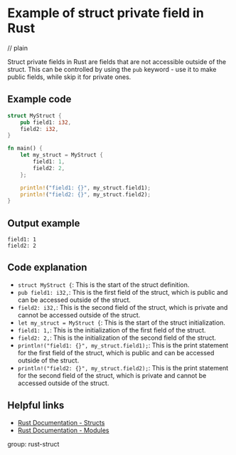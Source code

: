 # Example of struct private field in Rust
// plain

Struct private fields in Rust are fields that are not accessible outside of the struct. This can be controlled by using the `pub` keyword - use it to make public fields, while skip it for private ones.

## Example code

```rust
struct MyStruct {
    pub field1: i32,
    field2: i32,
}

fn main() {
    let my_struct = MyStruct {
        field1: 1,
        field2: 2,
    };

    println!("field1: {}", my_struct.field1);
    println!("field2: {}", my_struct.field2);
}
```

## Output example

```
field1: 1
field2: 2
```

## Code explanation

- `struct MyStruct {`: This is the start of the struct definition.
- `pub field1: i32,`: This is the first field of the struct, which is public and can be accessed outside of the struct.
- `field2: i32,`: This is the second field of the struct, which is private and cannot be accessed outside of the struct.
- `let my_struct = MyStruct {`: This is the start of the struct initialization.
- `field1: 1,`: This is the initialization of the first field of the struct.
- `field2: 2,`: This is the initialization of the second field of the struct.
- `println!("field1: {}", my_struct.field1);`: This is the print statement for the first field of the struct, which is public and can be accessed outside of the struct.
- `println!("field2: {}", my_struct.field2);`: This is the print statement for the second field of the struct, which is private and cannot be accessed outside of the struct.

## Helpful links
- [Rust Documentation - Structs](https://doc.rust-lang.org/book/ch05-00-structs.html)
- [Rust Documentation - Modules](https://doc.rust-lang.org/book/ch07-00-modules.html)

group: rust-struct
